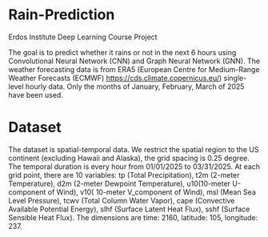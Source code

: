 # Rain-Prediction
Erdos Institute Deep Learning Course Project

The goal is to predict whether it rains or not in the next 6 hours using Convolutional Neural Network (CNN) and Graph Neural Network (GNN). The weather forecasting data is from ERA5 (European Centre for Medium-Range Weather Forecasts (ECMWF) https://cds.climate.copernicus.eu/) single-level hourly data. Only the months of January, February, March of 2025 have been used. 

# Dataset

The dataset is spatial-temporal data. We restrict the spatial region to the US continent (excluding Hawaii and Alaska), the grid spacing is 0.25 degree. The temporal duration is every hour from 01/01/2025 to 03/31/2025. At each grid point, there are 10 variables: tp (Total Precipitation), t2m (2-meter Temperature), d2m (2-meter Dewpoint Temperature), u10(10-meter U-component of Wind), v10( 10-meter V_component of Wind), msl (Mean Sea Level Pressure), tcwv (Total Column Water Vapor), cape (Convective Available Potential Energy), slhf (Surface Latent Heat Flux), sshf (Surface Sensible Heat Flux). The dimensions are time: 2160, latitude: 105, longitude: 237. 
